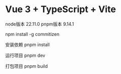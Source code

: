 # Vue 3 + TypeScript + Vite

node版本 22.11.0 pnpm版本 9.14.1

npm install -g commitizen

安装依赖 pnpm install

运行项目 pnpm dev

打包项目 pnpm build
